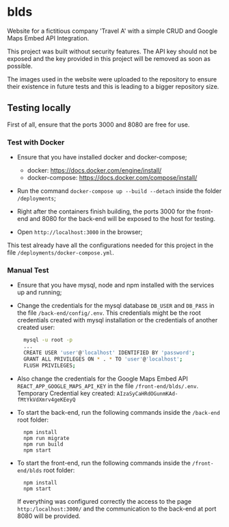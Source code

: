 # blds

Website for a fictitious company 'Travel A' with a simple CRUD and Google Maps Embed API Integration.

This project was built without security features. The API key should not be exposed and the key provided in this project will be removed as soon as possible.

The images used in the website were uploaded to the repository to ensure their existence in future tests and this is leading to a bigger repository size.

## Testing locally

First of all, ensure that the ports 3000 and 8080 are free for use.

### Test with Docker

  - Ensure that you have installed docker and docker-compose;
    - docker: https://docs.docker.com/engine/install/
    - docker-compose: https://docs.docker.com/compose/install/
    
  - Run the command `docker-compose up --build --detach` inside the folder `/deployments`;
 
  - Right after the containers finish building, the ports 3000 for the front-end and 8080 for the back-end will be exposed to the host for testing. 
  
  - Open `http://localhost:3000` in the browser;

This test already have all the configurations needed for this project in the file `/deployments/docker-compose.yml`.

### Manual Test

  - Ensure that you have mysql, node and npm installed with the services up and running;
  - Change the credentials for the mysql database `DB_USER` and `DB_PASS` in the file `/back-end/config/.env`. This credentials might be the root credentials created with mysql installation or the credentials of another created user:
      ```bash
        mysql -u root -p
        ...
        CREATE USER 'user'@'localhost' IDENTIFIED BY 'password';
        GRANT ALL PRIVILEGES ON * . * TO 'user'@'localhost';
        FLUSH PRIVILEGES;
      ```      
  
  - Also change the credentials for the Google Maps Embed API `REACT_APP_GOOGLE_MAPS_API_KEY` in the file `/front-end/blds/.env`. 
  Temporary Credential key created: `AIzaSyCaHRdOGunmKAd-fMtYkVdXmrv4geKEeyQ`

  - To start the back-end, run the following commands inside the `/back-end` root folder:
    ```npm
      npm install
      npm run migrate
      npm run build
      npm start
    ```
        
  - To start the front-end, run the following commands inside the `/front-end/blds` root folder:
    ```npm
      npm install
      npm start
    ```
    
    If everything was configured correctly the access to the page `http:/localhost:3000/` and the communication to the back-end at port 8080 will be provided.
